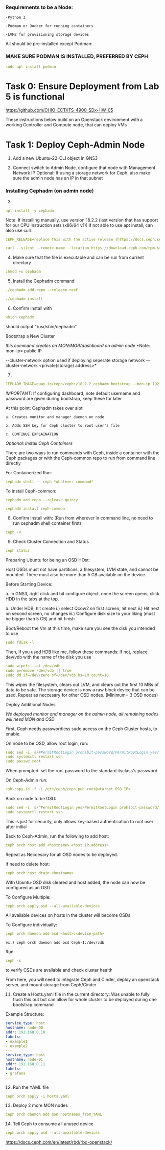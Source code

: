 ### **Requirements to be a Node:**

    -Python 3

    -Podman or Docker for running containers

    -LVM2 for provisioning storage devices

All should be pre-installed except Podman:

### **MAKE SURE PODMAN IS INSTALLED, PREFERRED BY CEPH**

```yaml
sudo apt install podman
```
# **Task 0: Ensure Deployment from Lab 5 is functional**

https://github.com/OHIO-ECT/ITS-4900-SDx-HW-05

These instructions below build on an Openstack environment with a working Controller and Compute node, that can deploy VMs

# **Task 1: Deploy Ceph-Admin Node**

1.  Add a new Ubuntu-22-CLI object in GNS3

2.	Connect switch to Admin Node, configure that node with Management Network IP
	    Optional: If using a storage network for Ceph, also make sure the admin node has an IP in that subnet 

### Installing Cephadm (on admin node)

3. 
```yaml
apt install -y cephadm
```

Note: If installing manually, use version 18.2.2 (last version that has support for our CPU instruction sets (x86/64 v1))
    if not able to use apt install, can also use curl:
```yaml
CEPH_RELEASE=replace this with the active release (https://docs.ceph.com/en/latest/releases/#active-releases)
```

```yaml
curl --silent --remote-name --location https://download.ceph.com/rpm-$<CEPH_RELEASE>/el9/noarch/cephadm
```

4.  Make sure that the file is executable and can be run from current directory

```yaml 
chmod +x cephadm
```

5.  Install the Cephadm command 

```yaml
./cephadm add-repo --release reef
```
```yaml
./cephadm install
```

6.  Confirm Install with 

```yaml
which cephadm
```

should output "/usr/sbin/cephadm"


Bootstrap a New Cluster

*this command creates an MON/MGR/dashboard on admin node*
*Note: mon-ip= public IP

--cluster-network option used if deploying seperate storage network
    --cluster-network <private(storage) address>*

7.  
```yaml
CEPHADM_IMAGE=quay.io/ceph/ceph:v18.2.2 cephadm bootstrap --mon-ip 192.168.122.xxx 
```
*IMPORTANT*: If configuring dashboard, note default username and password are given during bootstrap, keep these for later

At this point: Cephadm takes over alot

    a. Creates monitor and manager daemon on node

    b. Adds SSH key for Ceph cluster to root user's file

    c. CONTINUE EXPLAINATION
    

*Optional: Install Ceph Containers*

There are two ways to run commands with Ceph, inside a container with the Ceph packages or with the Ceph-common repo to run from command line directly

For Containerized Run: 
```yaml
cephadm shell -- ceph *whatever command*
```
To install Ceph-common: 
```yaml
cephadm add-repo --release quincy
```
```yaml
cephadm install ceph-common
```
8.  Confirm Install with: (Run from wherever in command line, no need to run cephadm shell container first)

```yaml
ceph -v
```

9.  Check Cluster Connection and Status

```yaml
ceph status
```
Preparing Ubuntu for being an OSD HOst:

Host OSDs must not have partitions, a filesystem, LVM state, and cannot be mounted. There must also be more than 5 GB available on the device. 

Before Starting Device: 

a. In GNS3, right click and hit configure object, once the screen opens, click HDD in the tabs at the top. 

b. Under HDB, hit create
    i.) select Qcow2 on first screen, hit next
    ii.) Hit next on second screen, no changes
    iii.) Configure disk size to your liking (must be bigger than 5 GB) and hit finish

Boot/Reboot the Vm at this time, make sure you see the disk you intended to use 
```yaml
sudo fdisk -l
```
Then, If you used HDB like me, follow these commands: If not, replace dev/vdb with the name of the disk you use
```yaml
sudo wipefs --af /dev/vdb
sudo pvremove /dev/vdb || true
sudo dd if=/dev/zero of=/dev/vdb bs=1M count=10
```
This wipes the filesystem, clears out LVM, and clears out the first 10 MBs of data to be safe. The storage device is now a raw block device that can be used. Repeat as neccesary for other OSD nodes. (Minimum= 3 OSD nodes) 

Deploy Additional Nodes

*We deployed monitor and manager on the admin node, all remaining nodes will need MON and OSD*

First, Ceph needs passwordless sudo access on the Ceph Cluster hosts, to enable: 

On node to be OSD, allow root login, run: 
```yaml
sudo sed -i 's/#PermitRootLogin prohibit-password/PermitRootLogin yes/' /etc/ssh/sshd_config
sudo systemctl restart ssh
sudo passwd root
```
When prompted: set the root password to the standard itsclass's password

On Ceph-Admin run: 
```yaml
ssh-copy-id -f -i /etc/ceph/ceph.pub root@<target OSD IP>
```
Back on node to be OSD: 
```yaml 
sudo sed -i 's/^PermitRootLogin yes/PermitRootLogin prohibit-password/' /etc/ssh/sshd_config
sudo systemctl restart ssh
```
This is just for security, only allows key-based authentication to root user after initial 

Back to Ceph-Admin, run the following to add host:
```yaml
ceph orch host add <hostname> <host IP address>
```
Repeat as Neccesary for all OSD nodes to be deployed.

If need to delete host: 
```yaml
ceph orch host drain <hostname>
```

With Ubuntu-OSD disk cleared and host added, the node can now be configured as an OSD

To Configure Multiple: 
```yaml
ceph orch apply osd --all-available-devices
```
All available devices on hosts in the cluster will become OSDs

To Configure individually: 
```yaml
ceph orch daemon add osd <host>:<device-path>
```
    ex.) ceph orch daemon add osd Ceph-1:/dev/vdb

Run 
```yaml
ceph -s
```
to verify OSDs are available and check cluster health

From here, you will need to integrate Ceph and Cinder, deploy an openstack server, and mount storage from Ceph/Cinder






11. Create a Hosts.yaml file in the current directory:
Was unable to fully flush this out but can allow for whole cluster to be deployed during one bootstrap command

Example Structure:

```yaml 
service_type: host
hostname: node-00
addr: 192.168.0.10
labels:
- example1
- example2
---
service_type: host
hostname: node-01
addr: 192.168.0.11
labels:
- grafana
---
```

12. Run the YAML file

```yaml
ceph orch apply -i hosts.yaml
```

13. Deploy 2 more MON nodes

```yaml
ceph orch daemon add mon hostnames_from_YAML
```

14. Tell Ceph to consume all unused device

```yaml
ceph orch apply osd --all-available-devices
```


https://docs.ceph.com/en/latest/rbd/rbd-openstack/






